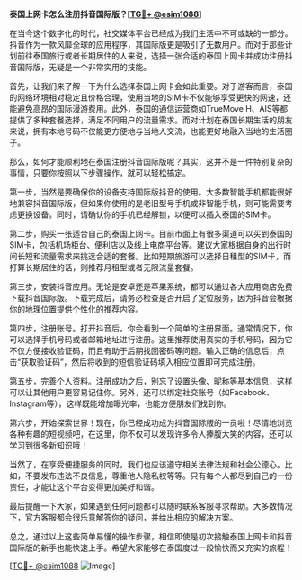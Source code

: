 **泰国上网卡怎么注册抖音国际版？[[TG💪+ @esim1088](https://t.me/s/esim1088)]**

在当今这个数字化的时代，社交媒体平台已经成为我们生活中不可或缺的一部分。抖音作为一款风靡全球的应用程序，其国际版更是吸引了无数用户。而对于那些计划前往泰国旅行或者长期居住的人来说，选择一张合适的泰国上网卡并成功注册抖音国际版，无疑是一个非常实用的技能。

首先，让我们来了解一下为什么选择泰国上网卡会如此重要。对于游客而言，泰国的网络环境相对稳定且价格合理，使用当地的SIM卡不仅能够享受更快的网速，还能避免高昂的国际漫游费用。此外，泰国的通信运营商如TrueMove H、AIS等都提供了多种套餐选择，满足不同用户的流量需求。而对计划在泰国长期生活的朋友来说，拥有本地号码不仅能更方便地与当地人交流，也能更好地融入当地的生活圈子。

那么，如何才能顺利地在泰国注册抖音国际版呢？其实，这并不是一件特别复杂的事情，只要你按照以下步骤操作，就可以轻松搞定。

第一步，当然是要确保你的设备支持国际版抖音的使用。大多数智能手机都能很好地兼容抖音国际版，但如果你使用的是老旧型号手机或非智能手机，则可能需要考虑更换设备。同时，请确认你的手机已经解锁，以便可以插入泰国的SIM卡。

第二步，购买一张适合自己的泰国上网卡。目前市面上有很多渠道可以买到泰国的SIM卡，包括机场柜台、便利店以及线上电商平台等。建议大家根据自身的出行时间长短和流量需求来挑选合适的套餐。比如短期旅游可以选择日租型的SIM卡，而打算长期居住的话，则推荐月租型或者无限流量套餐。

第三步，安装抖音应用。无论是安卓还是苹果系统，都可以通过各大应用商店免费下载抖音国际版。下载完成后，请务必检查是否开启了定位服务，因为抖音会根据你的地理位置提供个性化的推荐内容。

第四步，注册账号。打开抖音后，你会看到一个简单的注册界面。通常情况下，你可以选择手机号码或者邮箱地址进行注册。这里推荐使用真实的手机号码，因为它不仅方便接收验证码，而且有助于后期找回密码等问题。输入正确的信息后，点击“获取验证码”，然后将收到的短信验证码填入相应位置即可完成注册。

第五步，完善个人资料。注册成功之后，别忘了设置头像、昵称等基本信息，这样可以让其他用户更容易记住你。另外，还可以绑定社交账号（如Facebook、Instagram等），这样既能增加曝光率，也能方便朋友们找到你。

第六步，开始探索世界！现在，你已经成功成为抖音国际版的一员啦！尽情地浏览各种有趣的短视频吧，在这里，你不仅可以发现许多令人捧腹大笑的内容，还可以学习到很多新知识哦！

当然了，在享受便捷服务的同时，我们也应该遵守相关法律法规和社会公德心。比如，不要发布违法不良信息，尊重他人隐私权等等。只有每个人都尽到自己的一份责任，才能让这个平台变得更加美好和谐。

最后提醒一下大家，如果遇到任何问题都可以随时联系客服寻求帮助。大多数情况下，官方客服都会很乐意解答你的疑问，并给出相应的解决方案。

总之，通过以上这些简单易懂的操作步骤，相信即使是初次接触泰国上网卡和抖音国际版的新手也能快速上手。希望大家能够在泰国度过一段愉快而又充实的旅程！

[[TG💪+ @esim1088](https://t.me/s/esim1088) ![Image](https://i.postimg.cc/4NQfJmqS/Snipaste-2025-05-13-00-14-12.png)]